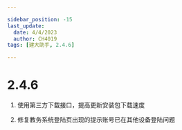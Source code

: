 ```yaml
---

sidebar_position: -15
last_update:
  date: 4/4/2023
  author: CH4019
tags: [建大助手, 2.4.6]

---
```


# 2.4.6

1. 使用第三方下载接口，提高更新安装包下载速度

2. 修复教务系统登陆页出现的提示账号已在其他设备登陆问题 